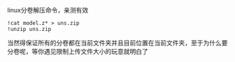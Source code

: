 linux分卷解压命令，亲测有效

```
!cat model.z* > uns.zip 
!unzip uns.zip
```

当然得保证所有的分卷都在当前文件夹并且目前位置在当前文件夹，至于为什么要分卷呢，等你遇见限制上传文件大小的玩意就明白了